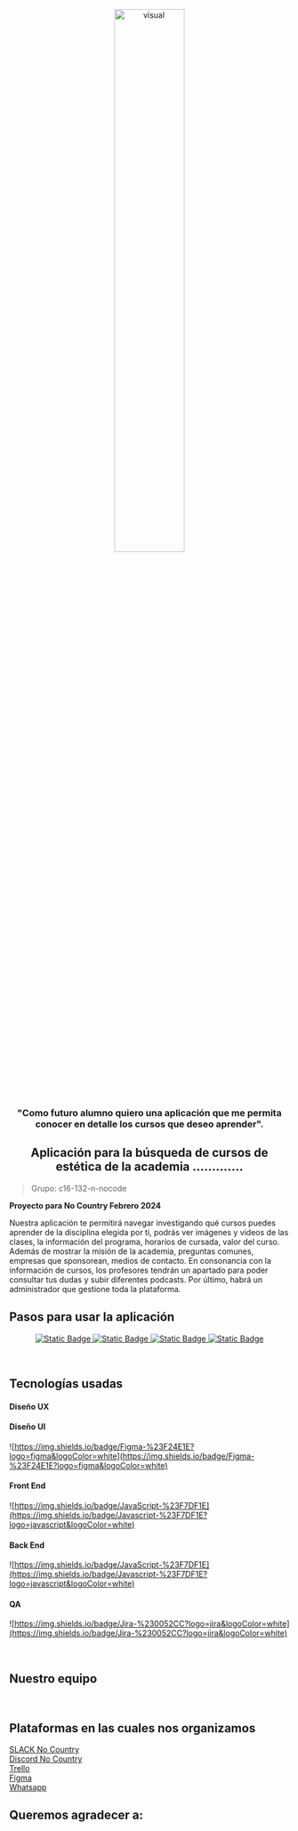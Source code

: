 <!--INTRODUCCIÓN A LA APLICACIÓN-->
<div align="center" >
  <a>
<img width="50%"  src="img/cursos.jpg" alt=visual introductoria >
</a>
</div>

 <h3 align="center">"Como futuro alumno quiero una aplicación que me permita conocer en detalle los cursos que deseo aprender".</h3>
 
 <h2 align="center">Aplicación para la búsqueda de cursos de estética de la academia .............</h2> 


> Grupo: c16-132-n-nocode

**Proyecto para No Country Febrero 2024**

<div>
  <p>Nuestra aplicación te permitirá navegar investigando qué cursos puedes aprender de la disciplina elegida por ti, podrás ver imágenes y videos de las clases, la información del programa, horarios de cursada, valor del curso. Además de mostrar la misión de la academia, preguntas comunes, empresas que sponsorean, medios de contacto. En consonancia con la información de cursos, los profesores tendrán un apartado para poder consultar tus dudas y subir diferentes podcasts. Por último, habrá un administrador que gestione toda la plataforma.</p>
</div>



 <!--CÓMO USAR LA APLICACIÓN-->
 <h2>Pasos para usar la aplicación</h2>

 <div align='center'>
    <a href="https://www.youtube.com/watch?v=fRCERRHWUSY" target="_blank">
 
 ![Static Badge](https://img.shields.io/badge/VER_DEMO-blue)
 ![Static Badge](https://img.shields.io/badge/VER_API-blue)
 ![Static Badge](https://img.shields.io/badge/VER_DISE%C3%91O-blue)
 ![Static Badge](https://img.shields.io/badge/INFORMAR_ERROR-red)

  </a>
 </div>

<br>
<!--DETALLES DEL PROYECTO-->
<div>
  <h2>Tecnologías usadas</h2>
  <h4>Diseño UX</h4>
  <h4>Diseño UI</h4>

  ![https://img.shields.io/badge/Figma-%23F24E1E?logo=figma&logoColor=white](https://img.shields.io/badge/Figma-%23F24E1E?logo=figma&logoColor=white)
  
  <h4>Front End</h4>
  
  ![https://img.shields.io/badge/JavaScript-%23F7DF1E](https://img.shields.io/badge/Javascript-%23F7DF1E?logo=javascript&logoColor=white)

  <h4>Back End</h4>

  ![https://img.shields.io/badge/JavaScript-%23F7DF1E](https://img.shields.io/badge/Javascript-%23F7DF1E?logo=javascript&logoColor=white)
  
  <h4>QA</h4>

  ![https://img.shields.io/badge/Jira-%230052CC?logo=jira&logoColor=white](https://img.shields.io/badge/Jira-%230052CC?logo=jira&logoColor=white)
  
</div>
  <br>

  <!--EQUIPO-->
  <div>
    <h2>Nuestro equipo</h2>
  </div>

![]()
![]()
![]()
![]()
![]()

  
  <!--CÓMO NOS ORGANIZAMOS-->
  <div>
  <h2>Plataformas en las cuales nos organizamos</h2>
  
 [SLACK No Country](https://app.slack.com/client/T02KS88FB0E/C02MBJBE528) <br>
 [Discord No Country](https://discord.gg/PwfZ2ZEq) <br>
 [Trello](https://trello.com/es) <br>
 [Figma](https://www.figma.com) <br>
 [Whatsapp](https://web.whatsapp.com) <br>

 </div>


 <!--AGRADECIMIENTOS-->
 <h2>Queremos agradecer a:</h2>
